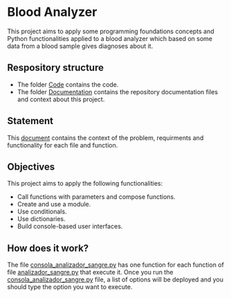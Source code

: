 # Blood Analyzer

This project aims to apply some programming foundations concepts and Python functionalities applied to a blood analyzer which based on some data from a blood sample gives diagnoses about it.

## Respository structure

- The folder [Code](/Code/) contains the code.
- The folder [Documentation](/Documentation/) contains the repository documentation files and context about this project.

## Statement

This [document](/Documentation/statement.pdf) contains the context of the problem, requirments and functionality for each file and function.

## Objectives

This project aims to apply the following functionalities:

- Call functions with parameters and compose functions.
- Create and use a module.
- Use conditionals.
- Use dictionaries.
- Build console-based user interfaces.

## How does it work?

The file [consola_analizador_sangre.py](/Code/consola_analizador_sangre.py) has one function for each function of file [analizador_sangre.py](/Code/analizador_sangre.py) that execute it. Once you run the [consola_analizador_sangre.py](/Code/consola_analizador_sangre.py) file, a list of options will be deployed and you should type the option you want to execute.